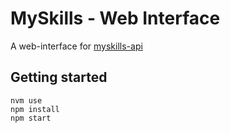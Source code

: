 # MySkills - Web Interface

A web-interface for [myskills-api](https://github.com/JobtechSwe/myskills-api)

## Getting started

```
nvm use
npm install
npm start
```
